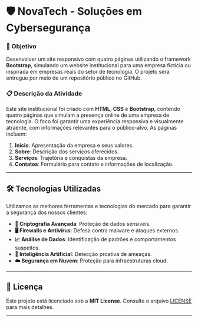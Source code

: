 # 🛡️ NovaTech - Soluções em Cybersegurança

### 🎯 Objetivo
Desenvolver um site responsivo com quatro páginas utilizando o framework **Bootstrap**, simulando um website institucional para uma empresa fictícia ou inspirada em empresas reais do setor de tecnologia. O projeto será entregue por meio de um repositório público no GitHub.

### 📋 Descrição da Atividade
Este site institucional foi criado com **HTML**, **CSS** e **Bootstrap**, contendo quatro páginas que simulam a presença online de uma empresa de tecnologia. O foco foi garantir uma experiência responsiva e visualmente atraente, com informações relevantes para o público-alvo. As páginas incluem:

1. **Início**: Apresentação da empresa e seus valores.
2. **Sobre**: Descrição dos serviços oferecidos.
3. **Serviços**: Trajetória e conquistas da empresa.
4. **Contatos**: Formulário para contato e informações de localização.

---

## 🛠️ Tecnologias Utilizadas

Utilizamos as melhores ferramentas e tecnologias do mercado para garantir a segurança dos nossos clientes:

- **🔐 Criptografia Avançada**: Proteção de dados sensíveis.
- **🖥️ Firewalls e Antivírus**: Defesa contra malware e ataques externos.
- **📈 Análise de Dados**: Identificação de padrões e comportamentos suspeitos.
- **🤖 Inteligência Artificial**: Detecção proativa de ameaças.
- **☁️ Segurança em Nuvem**: Proteção para infraestruturas cloud.

---

## 📄 Licença

Este projeto está licenciado sob a **MIT License**. Consulte o arquivo [LICENSE](LICENSE) para mais detalhes.

---
